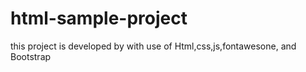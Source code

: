 # html-sample-project
this project is developed by with use of Html,css,js,fontawesone, and Bootstrap

